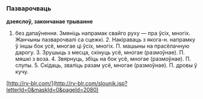 ### Пазварочваць
**дзеяслоў, закончанае трыванне**

1. без дапаўнення. Змяніць напрамак свайго руху — пра ўсіх, многіх. Жанчыны пазварочвалі са сцежкі. 2. Накіраваць з якога-н. напрамку ў іншы бок усё, многае ці ўсіх, многіх. П. машыны на прасёлачную дарогу. 3. Зрушыць з месца, скінуць усё, многае (размоўнае). П. мяшкі з воза. 4. Звярнуць, збіць на бок усё, многае (размоўнае). П. слупы. 5. Скідаць, зваліць разам усё, многае (размоўнае). П. дровы ў кучу.

<a rel="author">[http://rv-blr.com/](http://rv-blr.com/slounik.jsp?letterId=0&maskId=0&pageId=2080)</a>
